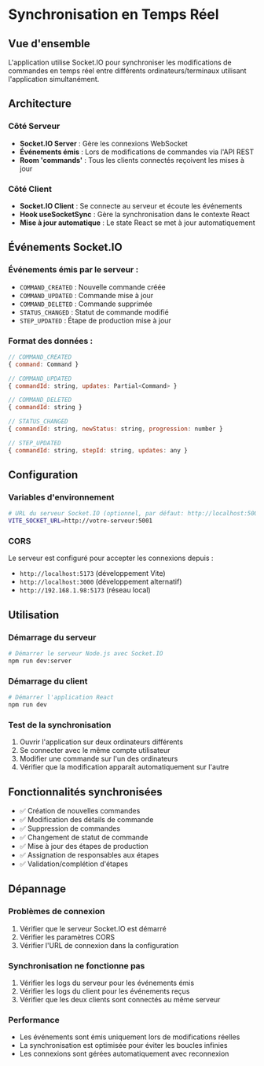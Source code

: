 # Synchronisation en Temps Réel

## Vue d'ensemble

L'application utilise Socket.IO pour synchroniser les modifications de commandes en temps réel entre différents ordinateurs/terminaux utilisant l'application simultanément.

## Architecture

### Côté Serveur
- **Socket.IO Server** : Gère les connexions WebSocket
- **Événements émis** : Lors de modifications de commandes via l'API REST
- **Room 'commands'** : Tous les clients connectés reçoivent les mises à jour

### Côté Client
- **Socket.IO Client** : Se connecte au serveur et écoute les événements
- **Hook useSocketSync** : Gère la synchronisation dans le contexte React
- **Mise à jour automatique** : Le state React se met à jour automatiquement

## Événements Socket.IO

### Événements émis par le serveur :
- `COMMAND_CREATED` : Nouvelle commande créée
- `COMMAND_UPDATED` : Commande mise à jour
- `COMMAND_DELETED` : Commande supprimée
- `STATUS_CHANGED` : Statut de commande modifié
- `STEP_UPDATED` : Étape de production mise à jour

### Format des données :
```javascript
// COMMAND_CREATED
{ command: Command }

// COMMAND_UPDATED
{ commandId: string, updates: Partial<Command> }

// COMMAND_DELETED
{ commandId: string }

// STATUS_CHANGED
{ commandId: string, newStatus: string, progression: number }

// STEP_UPDATED
{ commandId: string, stepId: string, updates: any }
```

## Configuration

### Variables d'environnement
```bash
# URL du serveur Socket.IO (optionnel, par défaut: http://localhost:5001)
VITE_SOCKET_URL=http://votre-serveur:5001
```

### CORS
Le serveur est configuré pour accepter les connexions depuis :
- `http://localhost:5173` (développement Vite)
- `http://localhost:3000` (développement alternatif)
- `http://192.168.1.98:5173` (réseau local)

## Utilisation

### Démarrage du serveur
```bash
# Démarrer le serveur Node.js avec Socket.IO
npm run dev:server
```

### Démarrage du client
```bash
# Démarrer l'application React
npm run dev
```

### Test de la synchronisation
1. Ouvrir l'application sur deux ordinateurs différents
2. Se connecter avec le même compte utilisateur
3. Modifier une commande sur l'un des ordinateurs
4. Vérifier que la modification apparaît automatiquement sur l'autre

## Fonctionnalités synchronisées

- ✅ Création de nouvelles commandes
- ✅ Modification des détails de commande
- ✅ Suppression de commandes
- ✅ Changement de statut de commande
- ✅ Mise à jour des étapes de production
- ✅ Assignation de responsables aux étapes
- ✅ Validation/complétion d'étapes

## Dépannage

### Problèmes de connexion
1. Vérifier que le serveur Socket.IO est démarré
2. Vérifier les paramètres CORS
3. Vérifier l'URL de connexion dans la configuration

### Synchronisation ne fonctionne pas
1. Vérifier les logs du serveur pour les événements émis
2. Vérifier les logs du client pour les événements reçus
3. Vérifier que les deux clients sont connectés au même serveur

### Performance
- Les événements sont émis uniquement lors de modifications réelles
- La synchronisation est optimisée pour éviter les boucles infinies
- Les connexions sont gérées automatiquement avec reconnexion 